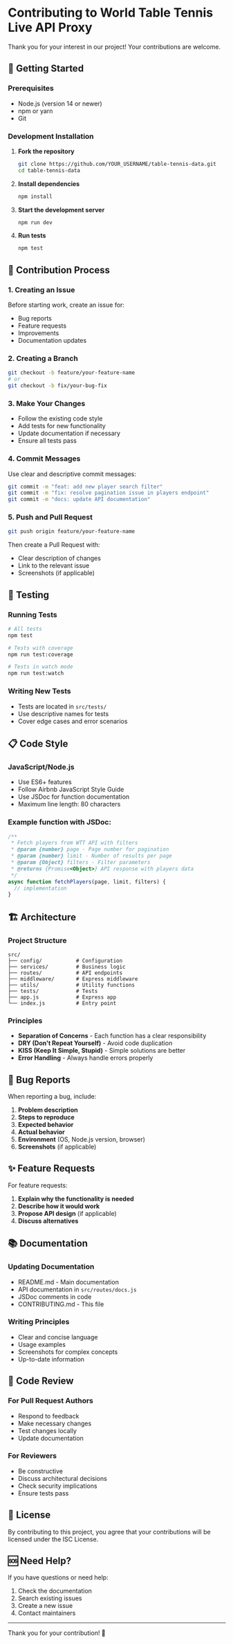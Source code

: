 # Contributing to World Table Tennis Live API Proxy

Thank you for your interest in our project! Your contributions are welcome.

## 🚀 Getting Started

### Prerequisites

- Node.js (version 14 or newer)
- npm or yarn
- Git

### Development Installation

1. **Fork the repository**
   ```bash
   git clone https://github.com/YOUR_USERNAME/table-tennis-data.git
   cd table-tennis-data
   ```

2. **Install dependencies**
   ```bash
   npm install
   ```

3. **Start the development server**
   ```bash
   npm run dev
   ```

4. **Run tests**
   ```bash
   npm test
   ```

## 📝 Contribution Process

### 1. Creating an Issue

Before starting work, create an issue for:
- Bug reports
- Feature requests
- Improvements
- Documentation updates

### 2. Creating a Branch

```bash
git checkout -b feature/your-feature-name
# or
git checkout -b fix/your-bug-fix
```

### 3. Make Your Changes

- Follow the existing code style
- Add tests for new functionality
- Update documentation if necessary
- Ensure all tests pass

### 4. Commit Messages

Use clear and descriptive commit messages:

```bash
git commit -m "feat: add new player search filter"
git commit -m "fix: resolve pagination issue in players endpoint"
git commit -m "docs: update API documentation"
```

### 5. Push and Pull Request

```bash
git push origin feature/your-feature-name
```

Then create a Pull Request with:
- Clear description of changes
- Link to the relevant issue
- Screenshots (if applicable)

## 🧪 Testing

### Running Tests

```bash
# All tests
npm test

# Tests with coverage
npm run test:coverage

# Tests in watch mode
npm run test:watch
```

### Writing New Tests

- Tests are located in `src/tests/`
- Use descriptive names for tests
- Cover edge cases and error scenarios

## 📋 Code Style

### JavaScript/Node.js

- Use ES6+ features
- Follow Airbnb JavaScript Style Guide
- Use JSDoc for function documentation
- Maximum line length: 80 characters

### Example function with JSDoc:

```javascript
/**
 * Fetch players from WTT API with filters
 * @param {number} page - Page number for pagination
 * @param {number} limit - Number of results per page
 * @param {Object} filters - Filter parameters
 * @returns {Promise<Object>} API response with players data
 */
async function fetchPlayers(page, limit, filters) {
  // implementation
}
```

## 🏗️ Architecture

### Project Structure

```
src/
├── config/           # Configuration
├── services/         # Business logic
├── routes/           # API endpoints
├── middleware/       # Express middleware
├── utils/            # Utility functions
├── tests/            # Tests
├── app.js            # Express app
└── index.js          # Entry point
```

### Principles

- **Separation of Concerns** - Each function has a clear responsibility
- **DRY (Don't Repeat Yourself)** - Avoid code duplication
- **KISS (Keep It Simple, Stupid)** - Simple solutions are better
- **Error Handling** - Always handle errors properly

## 🐛 Bug Reports

When reporting a bug, include:

1. **Problem description**
2. **Steps to reproduce**
3. **Expected behavior**
4. **Actual behavior**
5. **Environment** (OS, Node.js version, browser)
6. **Screenshots** (if applicable)

## ✨ Feature Requests

For feature requests:

1. **Explain why the functionality is needed**
2. **Describe how it would work**
3. **Propose API design** (if applicable)
4. **Discuss alternatives**

## 📚 Documentation

### Updating Documentation

- README.md - Main documentation
- API documentation in `src/routes/docs.js`
- JSDoc comments in code
- CONTRIBUTING.md - This file

### Writing Principles

- Clear and concise language
- Usage examples
- Screenshots for complex concepts
- Up-to-date information

## 🤝 Code Review

### For Pull Request Authors

- Respond to feedback
- Make necessary changes
- Test changes locally
- Update documentation

### For Reviewers

- Be constructive
- Discuss architectural decisions
- Check security implications
- Ensure tests pass

## 📄 License

By contributing to this project, you agree that your contributions will be licensed under the ISC License.

## 🆘 Need Help?

If you have questions or need help:

1. Check the documentation
2. Search existing issues
3. Create a new issue
4. Contact maintainers

---

Thank you for your contribution! 🏓 